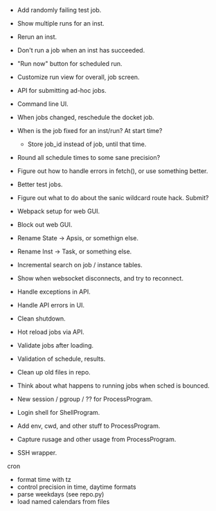 - Add randomly failing test job.
- Show multiple runs for an inst.
- Rerun an inst.
- Don't run a job when an inst has succeeded.
- "Run now" button for scheduled run.
- Customize run view for overall, job screen.

- API for submitting ad-hoc jobs.
- Command line UI.

- When jobs changed, reschedule the docket job.
- When is the job fixed for an inst/run?  At start time?
  - Store job_id instead of job, until that time.

- Round all schedule times to some sane precision?
- Figure out how to handle errors in fetch(), or use something better.
- Better test jobs.
- Figure out what to do about the sanic wildcard route hack.  Submit?
- Webpack setup for web GUI.
- Block out web GUI.
- Rename State -> Apsis, or somethign else.
- Rename Inst -> Task, or something else.
- Incremental search on job / instance tables.
- Show when websocket disconnects, and try to reconnect.
- Handle exceptions in API.
- Handle API errors in UI.
- Clean shutdown.
- Hot reload jobs via API.
- Validate jobs after loading.
- Validation of schedule, results.
- Clean up old files in repo.

- Think about what happens to running jobs when sched is bounced.
- New session / pgroup / ?? for ProcessProgram.
- Login shell for ShellProgram.
- Add env, cwd, and other stuff to ProcessProgram.
- Capture rusage and other usage from ProcessProgram.
- SSH wrapper.


cron
- format time with tz
- control precision in time, daytime formats
- parse weekdays (see repo.py)
- load named calendars from files

